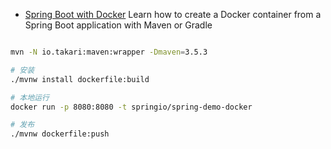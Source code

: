 
- [Spring Boot with Docker](https://spring.io/guides/gs/spring-boot-docker)
Learn how to create a Docker container from a Spring Boot application with Maven or Gradle

```bash

mvn -N io.takari:maven:wrapper -Dmaven=3.5.3

# 安装
./mvnw install dockerfile:build

# 本地运行
docker run -p 8080:8080 -t springio/spring-demo-docker

# 发布
./mvnw dockerfile:push

```

